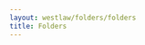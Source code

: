 ```yaml
---
layout: westlaw/folders/folders
title: Folders
---
```


<!--- This child document initializes the page in Jekyll. -->